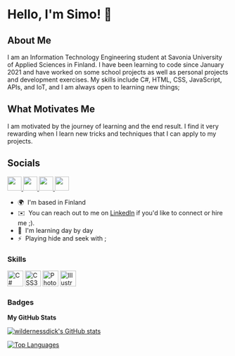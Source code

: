 # Hello, I'm Simo! 👋

## About Me

I am an Information Technology Engineering student at Savonia University of Applied Sciences in Finland. I have been learning to code since January 2021 and have worked on some school projects as well as personal projects and development exercises. My skills include C#, HTML, CSS, JavaScript, APIs, and IoT, and I am always open to learning new things;

## What Motivates Me

I am motivated by the journey of learning and the end result. I find it very rewarding when I learn new tricks and techniques that I can apply to my projects.

## Socials

<p align="left">
  <a href="https://discord.com/users/Hovari#3600" target="_blank" rel="noreferrer">
    <img src="https://raw.githubusercontent.com/danielcranney/readme-generator/main/public/icons/socials/discord.svg" width="32" height="32" />
  </a>
  <a href="https://www.github.com/wildernessdick" target="_blank" rel="noreferrer">
    <img src="https://raw.githubusercontent.com/danielcranney/readme-generator/main/public/icons/socials/github-dark.svg" width="32" height="32" />
  </a>
  <a href="https://www.linkedin.com/in/simoeerikhamalainen/" target="_blank" rel="noreferrer">
    <img src="https://raw.githubusercontent.com/danielcranney/readme-generator/main/public/icons/socials/linkedin.svg" width="32" height="32" />
  </a>
  <a href="https://www.stackoverflow.com/users/15451695/simo-h%c3%a4m%c3%a4l%c3%a4inen" target="_blank" rel="noreferrer">
    <img src="https://raw.githubusercontent.com/danielcranney/readme-generator/main/public/icons/socials/stackoverflow.svg" width="32" height="32" />
  </a>
</p>

* 🌍  I'm based in Finland
* ✉️  You can reach out to me on [LinkedIn](https://www.linkedin.com/in/simoeerikhamalainen/) if you'd like to connect or hire me ;).
* 🧠  I'm learning day by day
* ⚡  Playing hide and seek with ;

### Skills

<p align="left">
<a href="https://docs.microsoft.com/en-us/dotnet/csharp/" target="_blank" rel="noreferrer"><img src="https://raw.githubusercontent.com/danielcranney/readme-generator/main/public/icons/skills/csharp-colored.svg" width="36" height="36" alt="C#" /></a>
<a href="https://www.w3.org/TR/CSS/#css" target="_blank" rel="noreferrer"><img src="https://raw.githubusercontent.com/danielcranney/readme-generator/main/public/icons/skills/css3-colored.svg" width="36" height="36" alt="CSS3" /></a>
<a href="https://www.adobe.com/uk/products/photoshop.html" target="_blank" rel="noreferrer"><img src="https://raw.githubusercontent.com/danielcranney/readme-generator/main/public/icons/skills/photoshop-colored-dark.svg" width="36" height="36" alt="Photoshop" /></a>
<a href="adobe.com/uk/products/illustrator.html" target="_blank" rel="noreferrer"><img src="https://raw.githubusercontent.com/danielcranney/readme-generator/main/public/icons/skills/illustrator-colored-dark.svg" width="36" height="36" alt="Illustrator" /></a>

</p>




### Badges

<b>My GitHub Stats</b>

<a href="http://www.github.com/wildernessdick"><img src="https://github-readme-stats.vercel.app/api?username=wildernessdick&show_icons=true&hide=&count_private=true&title_color=0891b2&text_color=ffffff&icon_color=0891b2&bg_color=1c1917&hide_border=true&show_icons=true" alt="wildernessdick's GitHub stats" /></a>

<a href="https://github.com/wildernessdick" align="left"><img src="https://github-readme-stats.vercel.app/api/top-langs/?username=wildernessdick&langs_count=10&title_color=0891b2&text_color=ffffff&icon_color=0891b2&bg_color=1c1917&hide_border=true&locale=en&custom_title=Top%20%Languages" alt="Top Languages" /></a>

